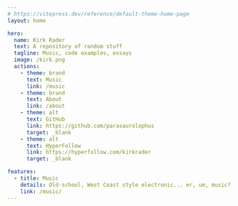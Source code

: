 ```yaml
---
# https://vitepress.dev/reference/default-theme-home-page
layout: home

hero:
  name: Kirk Rader
  text: A repository of random stuff
  tagline: Music, code examples, essays
  image: /kirk.png
  actions:
    - theme: brand
      text: Music
      link: /music
    - theme: brand
      text: About
      link: /about
    - theme: alt
      text: GitHub
      link: https://github.com/parasaurolophus
      target: _blank
    - theme: alt
      text: HyperFollow
      link: https://hyperfollow.com/kirkrader
      target: _blank

features:
  - title: Music
    details: Old-school, West Coast style electronic... er, um, music?
    link: /music/
---
```

